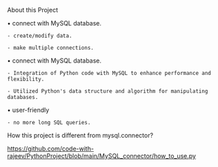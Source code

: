 About this Project

• connect with MySQL database.

    - create/modify data.

    - make multiple connections.

• connect with MySQL database.

    - Integration of Python code with MySQL to enhance performance and flexibility.
    
    - Utilized Python's data structure and algorithm for manipulating databases.
    
• user-friendly

    - no more long SQL queries.

  

How this project is different from mysql.connector?

https://github.com/code-with-rajeev/PythonProject/blob/main/MySQL_connector/how_to_use.py
